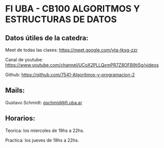 # FI UBA - CB100 ALGORITMOS Y ESTRUCTURAS DE DATOS

## Datos útiles de la catedra:

Meet de todas las clases: https://meet.google.com/yta-tksg-zzr

Canal de youtube: https://www.youtube.com/channel/UCoX2PLLQxmPR7Z8OFB9ti5g/videos

Github: https://github.com/7541-Algoritmos-y-programacion-2

## Mails:

Gustavo Schmidt: gschmid@fi.uba.ar

## Horarios:

Teorica: los miercoles de 19hs a 22hs.

Practica: los jueves de 19hs a 22hs.






